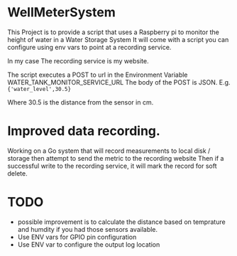 # WellMeterSystem
This Project is to provide a script that uses a Raspberry pi to monitor the height of water in a Water Storage System
It will come with a script you can configure using env vars to point at a recording service.

In my case The recording service is my website.

The script executes a POST to url in the Environment Variable WATER_TANK_MONITOR_SERVICE_URL
The body of the POST is JSON. E.g.  `{'water_level',30.5}`

Where 30.5 is the distance from the sensor in cm.

# Improved data recording.
Working on a Go system that will record measurements to local disk / storage then attempt to send the metric to the recording website
Then if a successful write to the recording service, it will mark the record for soft delete.


# TODO
- possible improvement is to calculate the distance based on temprature and humdity if you had those sensors available.
- Use ENV vars for GPIO pin configuration
- Use ENV var to configure the output log location
